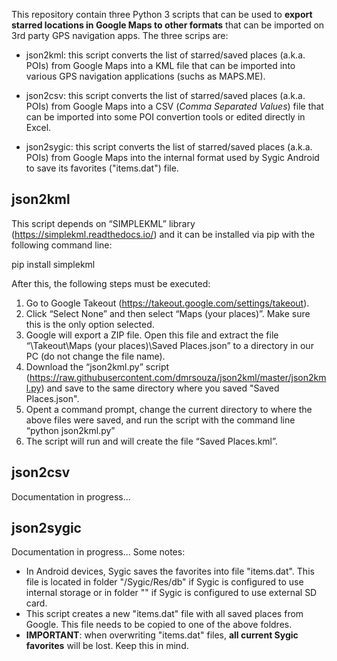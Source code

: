 This repository contain three Python 3 scripts that can be used to **export starred locations in Google Maps to other formats** that can be imported on 3rd party GPS navigation apps. The three scrips are:

* json2kml: this script converts the list of starred/saved places (a.k.a. POIs) from Google Maps into a KML file that can be imported into various GPS navigation applications (suchs as MAPS.ME).

* json2csv: this script converts the list of starred/saved places (a.k.a. POIs) from Google Maps into a CSV (*Comma Separated Values*) file that can be imported into some POI convertion tools or edited directly in Excel.

* json2sygic: this script converts the list of starred/saved places (a.k.a. POIs) from Google Maps into the internal format used by Sygic Android to save its favorites ("items.dat") file.


## json2kml

This script depends on “SIMPLEKML” library (https://simplekml.readthedocs.io/) and it can be installed via pip with the following command line:

pip install simplekml

After this, the following steps must be executed:

1.	Go to Google Takeout (https://takeout.google.com/settings/takeout). 
2.	Click “Select None” and then select “Maps (your places)”. Make sure this is the only option selected.
3.	Google will export a ZIP file. Open this file and extract the file “\Takeout\Maps (your places)\Saved Places.json” to a directory in our PC (do not change the file name).
4.	Download the “json2kml.py” script (https://raw.githubusercontent.com/dmrsouza/json2kml/master/json2kml.py) and save to the same directory where you saved "Saved Places.json".
5.	Opent a command prompt, change the current directory to where the above files were saved, and run the script with the command line “python json2kml.py”
6.	The script will run and will create the file “Saved Places.kml”.

## json2csv

Documentation in progress...

## json2sygic

Documentation in progress... Some notes:

* In Android devices, Sygic saves the favorites into file "items.dat". This file is located in folder "/Sygic/Res/db" if Sygic is configured to use internal storage or in folder "" if Sygic is configured to use external SD card.
* This script creates a new "items.dat" file with all saved places from Google. This file needs to be copied to one of the above foldres.
* **IMPORTANT**: when overwriting "items.dat" files, **all current Sygic favorites** will be lost. Keep this in mind.

